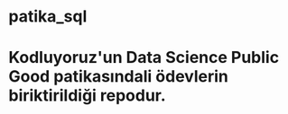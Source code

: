 # patika_sql
# Kodluyoruz'un Data Science Public Good patikasındali ödevlerin biriktirildiği repodur.
